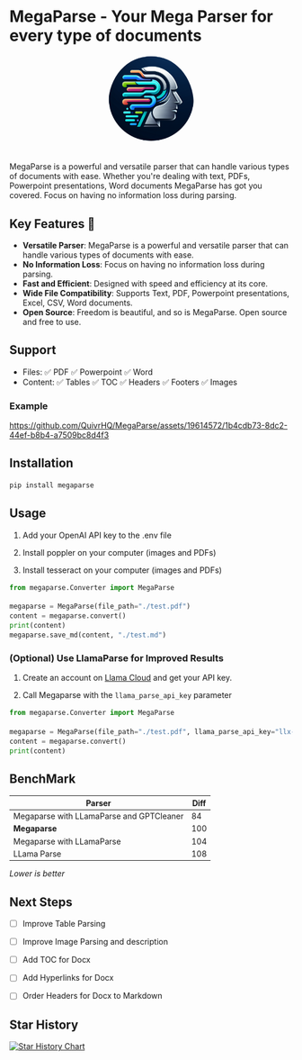 # MegaParse - Your Mega Parser for every type of documents

<div align="center">
    <img src="https://raw.githubusercontent.com/QuivrHQ/MegaParse/main/logo.png" alt="Quivr-logo" width="30%"  style="border-radius: 50%; padding-bottom: 20px"/>
</div>

MegaParse is a powerful and versatile parser that can handle various types of documents with ease. Whether you're dealing with text, PDFs, Powerpoint presentations, Word documents MegaParse has got you covered. Focus on having no information loss during parsing.

## Key Features 🎯
- **Versatile Parser**: MegaParse is a powerful and versatile parser that can handle various types of documents with ease.
- **No Information Loss**: Focus on having no information loss during parsing.
- **Fast and Efficient**: Designed with speed and efficiency at its core.
- **Wide File Compatibility**: Supports Text, PDF, Powerpoint presentations, Excel, CSV, Word documents.
- **Open Source**: Freedom is beautiful, and so is MegaParse. Open source and free to use.

## Support
- Files: ✅ PDF ✅ Powerpoint ✅ Word
- Content: ✅ Tables ✅ TOC ✅ Headers ✅ Footers ✅ Images

### Example
https://github.com/QuivrHQ/MegaParse/assets/19614572/1b4cdb73-8dc2-44ef-b8b4-a7509bc8d4f3


## Installation

```bash
pip install megaparse
```

## Usage

1. Add your OpenAI API key to the .env file

2. Install poppler on your computer (images and PDFs)

3. Install tesseract on your computer (images and PDFs)

```python
from megaparse.Converter import MegaParse

megaparse = MegaParse(file_path="./test.pdf")
content = megaparse.convert()
print(content)
megaparse.save_md(content, "./test.md")
```

### (Optional) Use LlamaParse for Improved Results

1. Create an account on [Llama Cloud](https://cloud.llamaindex.ai/) and get your API key.

2. Call Megaparse with the `llama_parse_api_key` parameter

```python
from megaparse.Converter import MegaParse

megaparse = MegaParse(file_path="./test.pdf", llama_parse_api_key="llx-your_api_key")
content = megaparse.convert()
print(content)
```

## BenchMark

<!---BENCHMARK-->
| Parser | Diff |
|---|---|
| Megaparse with LLamaParse and GPTCleaner | 84 |
| **Megaparse** | 100 |
| Megaparse with LLamaParse | 104 |
| LLama Parse | 108 |
<!---END_BENCHMARK-->

*Lower is better*

## Next Steps

- [ ] Improve Table Parsing
- [ ] Improve Image Parsing and description
- [ ] Add TOC for Docx
- [ ] Add Hyperlinks for Docx
- [ ] Order Headers for Docx to Markdown


## Star History

[![Star History Chart](https://api.star-history.com/svg?repos=QuivrHQ/MegaParse&type=Date)](https://star-history.com/#QuivrHQ/MegaParse&Date)
